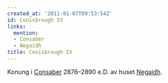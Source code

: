 ```yaml
---
created_at: '2011-01-07T09:53:54Z'
id: Conisbrough IV
links:
  mention:
  - Consaber
  - Negaidh
title: Conisbrough IV
---
```


Konung i [Consaber] 2876–2890 e.D. av huset [Negaidh].

  [Consaber]: Consaber
  [Negaidh]: Negaidh
